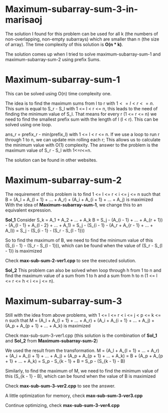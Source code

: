 # Maximum-subarray-sum-3-in-marisaoj

The solution I found for this problem can be used for all k (the numbers of non-overlapping, non-empty subarrays) which are smaller than n (the size of array).
The time complexity of this solution is **O(n * k)**.

The solution comes up when I tried to solve maximum-subarray-sum-1 and maximum-subarray-sum-2 using prefix Sums.

# Maximum-subarray-sum-1
This can be solved using O(n) time complexity one. 

The idea is to find the maximum sums from l to r with $1 <= l < r <= n$. This sum is equal to S_r - S_l with 1 <= l < r <= n, this leads to the need of finding the minimum value of S_l. That means for every r (1 <= r <= n) 
we need to find the smallest prefix sum with the length of l (l < r). This can be solved using one loop.

ans_r = prefix_r - min(prefix_l) with 1 <= l < r <= n.
If we use a loop to run r through 1 to n, we can update min rolling each r; This allows us to calculate the minimum value with O(1) complexity. The answer to the problem is the maximum value of S_r - S_l with 1<=r<=n.

The solution can be found in other websites.

# Maximum-subarray-sum-2
The requirement of this problem is to find 1 <= l <= r < i <= j <= n such that B = (A_l + A_{l + 1} + ... + A_r) + (A_i + A_{i + 1} + ... + A_j) is maximized
With the idea of **Maximum-subarray-sum-1**, we change this to an equivalent expression.

**Sol_1**
Consider S_k = A_1 + A_2 + ... + A_k
B = S_j - (A_{i - 1} + ... + A_{r + 1}) - (A_{l - 1} + A_{l - 2} + ... + A_1)
  = S_j - (S_{i - 1} - (A_r + A_{r - 1} + ... + A_l))
  = S_j - (S_{i - 1} - (S_r - S_{l - 1}))

So to find the maximum of B, we need to find the minimum value of this (S_{i - 1} - (S_r - S_{l - 1})), which can be found when the value of (S_r - S_{l - 1}) is maximized

Check __max-sub-sum-2-ver1.cpp__ to see the executed solution.

**Sol_2** This problem can also be solved when loop through h from 1 to n and find the maximum value of a sum from 1 to h and a sum from h to n (1 <= l <= r <= h < i <= j <= n).

# Maximum-subarray-sum-3
Still with the idea from above problems, with 1 <= l <= r < i <= j < p <= k <= n such that M = (A_l + A_{l + 1} + ... + A_r) + (A_i + A_{i + 1} + ... + A_j) + (A_p + A_{p + 1} + ... + A_k) is maximized

Check max-sub-sum-3-ver1.cpp (this solution is the combination of **Sol_1** and **Sol_2** from **Maximum-subarray-sum-2**) 

We used the result from the transformation. 
M = (A_l + A_{l + 1} + ... + A_r) + (A_i + A_{i + 1} + ... + A_j) + (A_p + A_{p + 1} + ... + A_k)
  = B + (A_p + A_{p + 1} + ... + A_k)
  = S_p - S_{k - 1} + B
  = S_p - (S_{k - 1} - B)

Similarly, to find the maximum of M, we need to find the minimum value of this (S_{k - 1} - B), which can be found when the value of B is maximized

Check __max-sub-sum-3-ver2.cpp__ to see the answer.

A little optimization for memory, check __max-sub-sum-3-ver3.cpp__ 

Continue optimizing, check __max-sub-sum-3-ver4.cpp__
